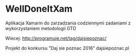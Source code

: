 # WellDoneItXam
Aplikacja Xamarin do zarzadzania codziennymi zadaniami z wykorzystaniem metodologii GTD

Wiecej: http://programuje.net/tag/dajsiepoznac/ 

Projekt do konkursu "Daj sie poznac 2016" dajsiepoznac.pl
